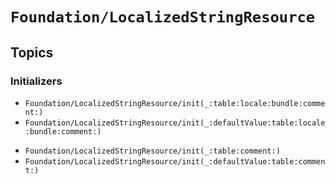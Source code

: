 # ``Foundation/LocalizedStringResource``

## Topics

### Initializers

- ``Foundation/LocalizedStringResource/init(_:table:locale:bundle:comment:)``
- ``Foundation/LocalizedStringResource/init(_:defaultValue:table:locale:bundle:comment:)``
<!-- ^ LocaleResolvable, BundleDescriptionResolvable ^ -->
- ``Foundation/LocalizedStringResource/init(_:table:comment:)``
- ``Foundation/LocalizedStringResource/init(_:defaultValue:table:comment:)``
<!-- ^ LocalizationTableResource ^ -->
